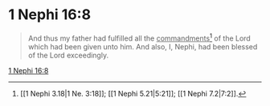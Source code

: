 # 1 Nephi 16:8

> And thus my father had fulfilled all the <u>commandments</u>[^a] of the Lord which had been given unto him. And also, I, Nephi, had been blessed of the Lord exceedingly.

[1 Nephi 16:8](https://www.churchofjesuschrist.org/study/scriptures/bofm/1-ne/16?lang=eng&id=p8#p8)


[^a]: [[1 Nephi 3.18|1 Ne. 3:18]]; [[1 Nephi 5.21|5:21]]; [[1 Nephi 7.2|7:2]].  
